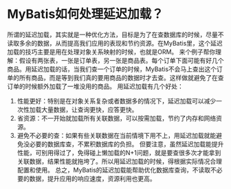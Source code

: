 # MyBatis如何处理延迟加载？
所谓的延迟加载，其实就是一种优化方法，目标是为了在查数据库的时候，尽量不读取多余的数据，从而提高我们应用的表现和节约资源。在MyBatis里，这个延迟加载的技巧主要是用在处理对象关系映射的时候，也就是ORM。
来个例子帮你理解：假设有两张表，一张是订单表，另一张是商品表。每个订单下面可能有好几个商品。用延迟加载的话，当我们查一个订单的时候，MyBatis不会马上查出这个订单的所有商品，而是等到我们真的要用商品的数据时才去查。这样做就避免了在查订单的时候额外加载了一堆没用的商品。
用延迟加载有几个好处：
1. 性能更好：特别是在对象关系复杂或者数据多的情况下，延迟加载可以减少一次性加载大量数据，让查询更快，应答更快。
2. 省资源：不一开始就加载所有关联数据，可以按需加载，节约了内存和网络资源。
3. 避免不必要的查：如果有些关联数据在当前情境下用不上，用延迟加载就能避免没必要的数据库查，不累积数据库的负担。
但要注意，虽然延迟加载能提升性能，可别用得过了，免得碰上懒加载的N+1问题，就是要查很多次才能拿到关联数据，结果性能就拖垮了。所以用延迟加载的时候，得根据实际情况合理配置和使用。
总之，MyBatis的延迟加载能帮助优化数据库查询，不读取不必要的数据，提升应用的响应速度，资源利用也更高。
